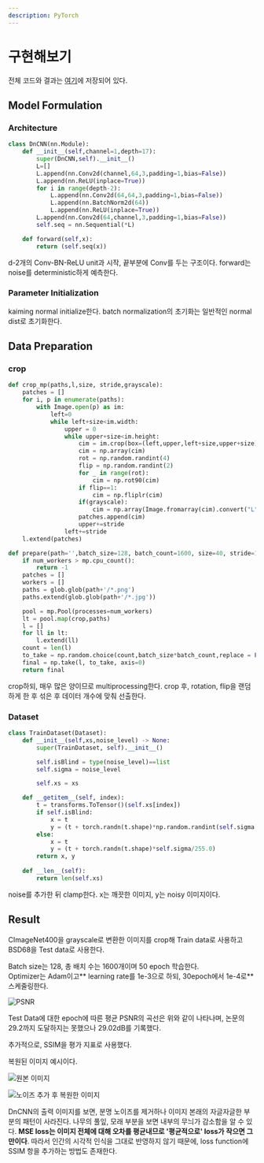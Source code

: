 ```yaml
---
description: PyTorch
---
```


# 구현해보기

전체 코드와 결과는 [여기](https://github.com/BengaleeHS/practice-ai-paper/tree/main/DnCNN\(2016\))에 저장되어 있다.

## Model Formulation

### Architecture

```python
class DnCNN(nn.Module):
    def __init__(self,channel=1,depth=17):
        super(DnCNN,self).__init__()
        L=[]
        L.append(nn.Conv2d(channel,64,3,padding=1,bias=False))
        L.append(nn.ReLU(inplace=True))
        for i in range(depth-2):
            L.append(nn.Conv2d(64,64,3,padding=1,bias=False))
            L.append(nn.BatchNorm2d(64))
            L.append(nn.ReLU(inplace=True))
        L.append(nn.Conv2d(64,channel,3,padding=1,bias=False))
        self.seq = nn.Sequential(*L)

    def forward(self,x):
        return (self.seq(x))
```

d-2개의 Conv-BN-ReLU unit과 시작, 끝부분에 Conv를 두는 구조이다. forward는 noise를 deterministic하게 예측한다.

### Parameter Initialization

kaiming normal initialize한다. batch normalization의 초기화는 일반적인 normal dist로 초기화한다.

## Data Preparation

### crop

```python
def crop_mp(paths,l,size, stride,grayscale):
    patches = []
    for i, p in enumerate(paths):
        with Image.open(p) as im:
            left=0
            while left+size<im.width:
                upper = 0
                while upper+size<im.height:
                    cim = im.crop(box=(left,upper,left+size,upper+size))
                    cim = np.array(cim)
                    rot = np.random.randint(4)
                    flip = np.random.randint(2)
                    for _ in range(rot):
                        cim = np.rot90(cim)
                    if flip==1:
                        cim = np.fliplr(cim)
                    if(grayscale):
                        cim = np.array(Image.fromarray(cim).convert("L"))
                    patches.append(cim)
                    upper+=stride
                left+=stride
    l.extend(patches)

def prepare(path='',batch_size=128, batch_count=1600, size=40, stride=10, num_workers=4,grayscale=True):
    if num_workers > mp.cpu_count():
        return -1
    patches = []
    workers = []
    paths = glob.glob(path+'/*.png')
    paths.extend(glob.glob(path+'/*.jpg'))

    pool = mp.Pool(processes=num_workers)
    lt = pool.map(crop,paths)
    l = []
    for ll in lt:
        l.extend(ll)
    count = len(l)
    to_take = np.random.choice(count,batch_size*batch_count,replace = False)
    final = np.take(l, to_take, axis=0)
    return final
```

crop하되, 매우 많은 양이므로 multiprocessing한다. crop 후, rotation, flip을 랜덤하게 한 후 섞은 후 데이터 개수에 맞춰 선출한다.

### Dataset

```python
class TrainDataset(Dataset):
    def __init__(self,xs,noise_level) -> None:
        super(TrainDataset, self).__init__()

        self.isBlind = type(noise_level)==list
        self.sigma = noise_level

        self.xs = xs

    def __getitem__(self, index):
        t = transforms.ToTensor()(self.xs[index])
        if self.isBlind:
            x = t
            y = (t + torch.randn(t.shape)*np.random.randint(self.sigma[0],self.sigma[1])/255.0)
        else:
            x = t
            y = (t + torch.randn(t.shape)*self.sigma/255.0)
        return x, y
    
    def __len__(self):
        return len(self.xs)
```

noise를 추가한 뒤 clamp한다. x는 깨끗한 이미지, y는 noisy 이미지이다.

## Result

CImageNet400을 grayscale로 변환한 이미지를 crop해 Train data로 사용하고 BSD68을 Test data로 사용한다.

Batch size는 128, 총 배치 수는 1600개이며 50 epoch 학습한다.\
Optimizer는 Adam이고\*\* learning rate를 1e-3으로 하되, 30epoch에서 1e-4로\*\* 스케줄링한다.

![PSNR](<../../.gitbook/assets/avg\_psnr (2).png>)

Test Data에 대한 epoch에 따른 평균 PSNR의 곡선은 위와 같이 나타나며, 논문의 29.2까지 도달하지는 못했으나 29.02dB를 기록했다.

추가적으로, SSIM을 평가 지표로 사용했다.

복원된 이미지 예시이다.

![원본 이미지](../../.gitbook/assets/49\_org.png)

![노이즈 추가 후 복원한 이미지](<../../.gitbook/assets/49\_out (1).png>)

DnCNN의 출력 이미지를 보면, 분명 노이즈를 제거하나 이미지 본래의 자글자글한 부분의 패턴이 사라진다. 나무의 풀잎, 모래 부분을 보면 내부의 무늬가 감소함을 알 수 있다. **MSE loss는 이미지 전체에 대해 오차를 평균내므로 '평균적으로' loss가 작으면 그만이다**. 따라서 인간의 시각적 인식을 그대로 반영하지 않기 때문에, loss function에 SSIM 항을 추가하는 방법도 존재한다.
